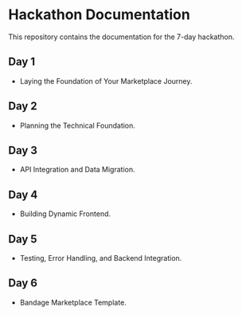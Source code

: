 # Hackathon Documentation

This repository contains the documentation for the 7-day hackathon.

## Day 1
- Laying the Foundation of Your Marketplace Journey.

## Day 2
- Planning the Technical Foundation.

## Day 3
- API Integration and Data Migration.

## Day 4
- Building Dynamic Frontend.

## Day 5
- Testing, Error Handling, and Backend Integration.

## Day 6
- Bandage Marketplace Template.

